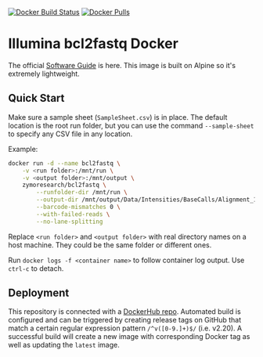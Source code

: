 [![Docker Build Status](https://img.shields.io/docker/build/zymoresearch/bcl2fastq.svg)](https://hub.docker.com/r/zymoresearch/bcl2fastq/) [![Docker Pulls](https://img.shields.io/docker/pulls/zymoresearch/bcl2fastq.svg)](https://hub.docker.com/r/zymoresearch/bcl2fastq/)

# Illumina bcl2fastq Docker

The official [Software Guide](https://support.illumina.com/content/dam/illumina-support/documents/documentation/software_documentation/bcl2fastq/bcl2fastq2-v2-20-software-guide-15051736-03.pdf) is here. This image is built on Alpine so it's extremely lightweight.

## Quick Start

Make sure a sample sheet (`SampleSheet.csv`) is in place. The default location is the root run folder, but you can use the command `--sample-sheet` to specify any CSV file in any location.

Example:

```bash
docker run -d --name bcl2fastq \
    -v <run folder>:/mnt/run \
    -v <output folder>:/mnt/output \
    zymoresearch/bcl2fastq \
        --runfolder-dir /mnt/run \
        --output-dir /mnt/output/Data/Intensities/BaseCalls/Alignment_1\
        --barcode-mismatches 0 \
        --with-failed-reads \
        --no-lane-splitting
```

Replace `<run folder>` and `<output folder>` with real directory names on a host machine. They could be the same folder or different ones.

Run `docker logs -f <container name>` to follow container log output. Use `ctrl-c` to detach.

## Deployment

This repository is connected with a [DockerHub repo](https://cloud.docker.com/u/zymoresearch/repository/docker/zymoresearch/bcl2fastq). 
Automated build is configured and can be triggered by creating release tags on GitHub that match a certain regular expression pattern `/^v([0-9.]+)$/` (i.e. v2.20). 
A successful build will create a new image with corresponding Docker tag as well as updating the `latest` image.
